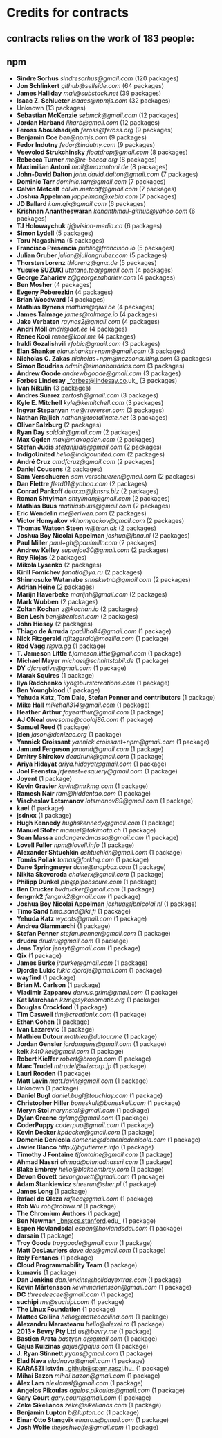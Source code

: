 # Credits for contracts

## contracts relies on the work of 183 people:

## npm

- **Sindre Sorhus** _sindresorhus@gmail.com_ (120 packages)
- **Jon Schlinkert** _github@sellside.com_ (64 packages)
- **James Halliday** _mail@substack.net_ (39 packages)
- **Isaac Z. Schlueter** _isaacs@npmjs.com_ (32 packages)
- Unknown (13 packages)
- **Sebastian McKenzie** _sebmck@gmail.com_ (12 packages)
- **Jordan Harband** _ljharb@gmail.com_ (12 packages)
- **Feross Aboukhadijeh** _feross@feross.org_ (9 packages)
- **Benjamin Coe** _ben@npmjs.com_ (9 packages)
- **Fedor Indutny** _fedor@indutny.com_ (9 packages)
- **Vsevolod Strukchinsky** _floatdrop@gmail.com_ (8 packages)
- **Rebecca Turner** _me@re-becca.org_ (8 packages)
- **Maximilian Antoni** _mail@maxantoni.de_ (8 packages)
- **John-David Dalton** _john.david.dalton@gmail.com_ (7 packages)
- **Dominic Tarr** _dominic.tarr@gmail.com_ (7 packages)
- **Calvin Metcalf** _calvin.metcalf@gmail.com_ (7 packages)
- **Joshua Appelman** _jappelman@xebia.com_ (7 packages)
- **JD Ballard** _i.am.qix@gmail.com_ (6 packages)
- **Krishnan Anantheswaran** _kananthmail-github@yahoo.com_ (6 packages)
- **TJ Holowaychuk** _tj@vision-media.ca_ (6 packages)
- **Simon Lydell** (5 packages)
- **Toru Nagashima** (5 packages)
- **Francisco Presencia** _public@francisco.io_ (5 packages)
- **Julian Gruber** _julian@juliangruber.com_ (5 packages)
- **Thorsten Lorenz** _thlorenz@gmx.de_ (5 packages)
- **Yusuke SUZUKI** _utatane.tea@gmail.com_ (4 packages)
- **George Zahariev** _z@georgezahariev.com_ (4 packages)
- **Ben Mosher** (4 packages)
- **Evgeny Poberezkin** (4 packages)
- **Brian Woodward** (4 packages)
- **Mathias Bynens** _mathias@qiwi.be_ (4 packages)
- **James Talmage** _james@talmage.io_ (4 packages)
- **Jake Verbaten** _raynos2@gmail.com_ (4 packages)
- **Andri Möll** _andri@dot.ee_ (4 packages)
- **Renée Kooi** _renee@kooi.me_ (4 packages)
- **Irakli Gozalishvili** _rfobic@gmail.com_ (3 packages)
- **Elan Shanker** _elan.shanker+npm@gmail.com_ (3 packages)
- **Nicholas C. Zakas** _nicholas+npm@nczconsulting.com_ (3 packages)
- **Simon Boudrias** _admin@simonboudrias.com_ (3 packages)
- **Andrew Goode** _andrewbgoode@gmail.com_ (3 packages)
- **Forbes Lindesay** _forbes@lindesay.co.uk_ (3 packages)
- **Ivan Nikulin** (3 packages)
- **Andres Suarez** _zertosh@gmail.com_ (3 packages)
- **Kyle E. Mitchell** _kyle@kemitchell.com_ (3 packages)
- **Ingvar Stepanyan** _me@rreverser.com_ (3 packages)
- **Nathan Rajlich** _nathan@tootallnate.net_ (3 packages)
- **Oliver Salzburg** (2 packages)
- **Ryan Day** _soldair@gmail.com_ (2 packages)
- **Max Ogden** _max@maxogden.com_ (2 packages)
- **Stefan Judis** _stefanjudis@gmail.com_ (2 packages)
- **IndigoUnited** _hello@indigounited.com_ (2 packages)
- **André Cruz** _amdfcruz@gmail.com_ (2 packages)
- **Daniel Cousens** (2 packages)
- **Sam Verschueren** _sam.verschueren@gmail.com_ (2 packages)
- **Dan Flettre** _fletd01@yahoo.com_ (2 packages)
- **Conrad Pankoff** _deoxxa@fknsrs.biz_ (2 packages)
- **Roman Shtylman** _shtylman@gmail.com_ (2 packages)
- **Mathias Buus** _mathiasbuus@gmail.com_ (2 packages)
- **Eric Wendelin** _me@eriwen.com_ (2 packages)
- **Victor Homyakov** _vkhomyackov@gmail.com_ (2 packages)
- **Thomas Watson Steen** _w@tson.dk_ (2 packages)
- **Joshua Boy Nicolai Appelman** _joshua@jbna.nl_ (2 packages)
- **Paul Miller** _paul+gh@paulmillr.com_ (2 packages)
- **Andrew Kelley** _superjoe30@gmail.com_ (2 packages)
- **Roy Riojas** (2 packages)
- **Mikola Lysenko** (2 packages)
- **Kirill Fomichev** _fanatid@ya.ru_ (2 packages)
- **Shinnosuke Watanabe** _snnskwtnb@gmail.com_ (2 packages)
- **Adrian Heine** (2 packages)
- **Marijn Haverbeke** _marijnh@gmail.com_ (2 packages)
- **Mark Wubben** (2 packages)
- **Zoltan Kochan** _z@kochan.io_ (2 packages)
- **Ben Lesh** _ben@benlesh.com_ (2 packages)
- **John Hiesey** (2 packages)
- **Thiago de Arruda** _tpadilha84@gmail.com_ (1 package)
- **Nick Fitzgerald** _nfitzgerald@mozilla.com_ (1 package)
- **Rod Vagg** _r@va.gg_ (1 package)
- **T. Jameson Little** _t.jameson.little@gmail.com_ (1 package)
- **Michael Mayer** _michael@schnittstabil.de_ (1 package)
- **DY** _dfcreative@gmail.com_ (1 package)
- **Marak Squires** (1 package)
- **Ilya Radchenko** _ilya@burstcreations.com_ (1 package)
- **Ben Youngblood** (1 package)
- **Yehuda Katz, Tom Dale, Stefan Penner and contributors** (1 package)
- **Mike Hall** _mikehall314@gmail.com_ (1 package)
- **Heather Arthur** _fayearthur@gmail.com_ (1 package)
- **AJ ONeal** _awesome@coolaj86.com_ (1 package)
- **Samuel Reed** (1 package)
- **jden** _jason@denizac.org_ (1 package)
- **Yannick Croissant** _yannick.croissant+npm@gmail.com_ (1 package)
- **Jamund Ferguson** _jamund@gmail.com_ (1 package)
- **Dmitry Shirokov** _deadrunk@gmail.com_ (1 package)
- **Ariya Hidayat** _ariya.hidayat@gmail.com_ (1 package)
- **Joel Feenstra** _jrfeenst+esquery@gmail.com_ (1 package)
- **Joyent** (1 package)
- **Kevin Gravier** _kevin@mrkmg.com_ (1 package)
- **Ramesh Nair** _ram@hiddentao.com_ (1 package)
- **Viacheslav Lotsmanov** _lotsmanov89@gmail.com_ (1 package)
- **kael** (1 package)
- **jsdnxx** (1 package)
- **Hugh Kennedy** _hughskennedy@gmail.com_ (1 package)
- **Manuel Stofer** _manuel@takimata.ch_ (1 package)
- **Sean Massa** _endangeredmassa@gmail.com_ (1 package)
- **Lovell Fuller** _npm@lovell.info_ (1 package)
- **Alexander Shtuchkin** _ashtuchkin@gmail.com_ (1 package)
- **Tomás Pollak** _tomas@forkhq.com_ (1 package)
- **Dane Springmeyer** _dane@mapbox.com_ (1 package)
- **Nikita Skovoroda** _chalkerx@gmail.com_ (1 package)
- **Philipp Dunkel** _pip@pipobscure.com_ (1 package)
- **Ben Drucker** _bvdrucker@gmail.com_ (1 package)
- **fengmk2** _fengmk2@gmail.com_ (1 package)
- **Joshua Boy Nicolai Appelman** _joshua@jbnicolai.nl_ (1 package)
- **Timo Sand** _timo.sand@iki.fi_ (1 package)
- **Yehuda Katz** _wycats@gmail.com_ (1 package)
- **Andrea Giammarchi** (1 package)
- **Stefan Penner** _stefan.penner@gmail.com_ (1 package)
- **drudru** _drudru@gmail.com_ (1 package)
- **Jens Taylor** _jensyt@gmail.com_ (1 package)
- **Qix** (1 package)
- **James Burke** _jrburke@gmail.com_ (1 package)
- **Djordje Lukic** _lukic.djordje@gmail.com_ (1 package)
- **wayfind** (1 package)
- **Brian M. Carlson** (1 package)
- **Vladimir Zapparov** _dervus.grim@gmail.com_ (1 package)
- **Kat Marchaán** _kzm@sykosomatic.org_ (1 package)
- **Douglas Crockford** (1 package)
- **Tim Caswell** _tim@creationix.com_ (1 package)
- **Ethan Cohen** (1 package)
- **Ivan Lazarevic** (1 package)
- **Mathieu Dutour** _mathieu@dutour.me_ (1 package)
- **Jordan Gensler** _jordangens@gmail.com_ (1 package)
- **keik** _k4t0.kei@gmail.com_ (1 package)
- **Robert Kieffer** _robert@broofa.com_ (1 package)
- **Marc Trudel** _mtrudel@wizcorp.jp_ (1 package)
- **Lauri Rooden** (1 package)
- **Matt Lavin** _matt.lavin@gmail.com_ (1 package)
- Unknown (1 package)
- **Daniel Bugl** _daniel.bugl@touchlay.com_ (1 package)
- **Christopher Hiller** _boneskull@boneskull.com_ (1 package)
- **Meryn Stol** _merynstol@gmail.com_ (1 package)
- **Dylan Greene** _dylang@gmail.com_ (1 package)
- **CoderPuppy** _coderpup@gmail.com_ (1 package)
- **Kevin Decker** _kpdecker@gmail.com_ (1 package)
- **Domenic Denicola** _domenic@domenicdenicola.com_ (1 package)
- **Javier Blanco** _http://jbgutierrez.info_ (1 package)
- **Timothy J Fontaine** _tjfontaine@gmail.com_ (1 package)
- **Ahmad Nassri** _ahmad@ahmadnassri.com_ (1 package)
- **Blake Embrey** _hello@blakeembrey.com_ (1 package)
- **Devon Govett** _devongovett@gmail.com_ (1 package)
- **Adam Stankiewicz** _sheerun@sher.pl_ (1 package)
- **James Long** (1 package)
- **Rafael de Oleza** _rafeca@gmail.com_ (1 package)
- **Rob Wu** _rob@robwu.nl_ (1 package)
- **The Chromium Authors** (1 package)
- **Ben Newman** _bn@cs.stanford.edu_ (1 package)
- **Espen Hovlandsdal** _espen@hovlandsdal.com_ (1 package)
- **darsain** (1 package)
- **Troy Goode** _troygoode@gmail.com_ (1 package)
- **Matt DesLauriers** _dave.des@gmail.com_ (1 package)
- **Roly Fentanes** (1 package)
- **Cloud Programmability Team** (1 package)
- **kumavis** (1 package)
- **Dan Jenkins** _dan.jenkins@holidayextras.com_ (1 package)
- **Kevin Mårtensson** _kevinmartensson@gmail.com_ (1 package)
- **DC** _threedeecee@gmail.com_ (1 package)
- **suchipi** _me@suchipi.com_ (1 package)
- **The Linux Foundation** (1 package)
- **Matteo Collina** _hello@matteocollina.com_ (1 package)
- **Alexandru Marasteanu** _hello@alexei.ro_ (1 package)
- **2013+ Bevry Pty Ltd** _us@bevry.me_ (1 package)
- **Bastien Arata** _bastyen.a@gmail.com_ (1 package)
- **Gajus Kuizinas** _gajus@gajus.com_ (1 package)
- **J. Ryan Stinnett** _jryans@gmail.com_ (1 package)
- **Elad Nava** _eladnava@gmail.com_ (1 package)
- **KARASZI István** _github@spam.raszi.hu_ (1 package)
- **Mihai Bazon** _mihai.bazon@gmail.com_ (1 package)
- **Alex Lam** _alexlamsl@gmail.com_ (1 package)
- **Angelos Pikoulas** _agelos.pikoulas@gmail.com_ (1 package)
- **Gary Court** _gary.court@gmail.com_ (1 package)
- **Zeke Sikelianos** _zeke@sikelianos.com_ (1 package)
- **Benjamin Lupton** _b@lupton.cc_ (1 package)
- **Einar Otto Stangvik** _einaro.s@gmail.com_ (1 package)
- **Josh Wolfe** _thejoshwolfe@gmail.com_ (1 package)
